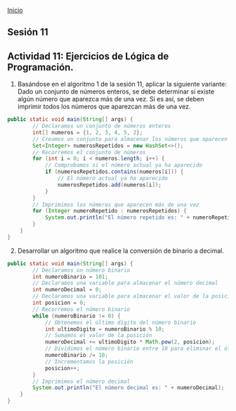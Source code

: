 <!-- No borrar o modificar -->
[Inicio](./index.md)

## Sesión 11 

<!-- Su documentación aquí -->
## Actividad 11: Ejercicios de Lógica de Programación.

1. Basándose en el algoritmo 1 de la sesión 11, aplicar la siguiente variante: Dado un conjunto de números enteros, se debe determinar si existe algún número que aparezca más de una vez. Si es así, se deben imprimir todos los números que aparezcan más de una vez.

```java
public static void main(String[] args) {
        // Declaramos un conjunto de números enteros
        int[] numeros = {1, 2, 3, 4, 5, 2};
        // Creamos un conjunto para almacenar los números que aparecen más de una vez
        Set<Integer> numerosRepetidos = new HashSet<>();
        // Recorremos el conjunto de números
        for (int i = 0; i < numeros.length; i++) {
            // Comprobamos si el número actual ya ha aparecido
            if (numerosRepetidos.contains(numeros[i])) {
                // El número actual ya ha aparecido
                numerosRepetidos.add(numeros[i]);
            }
        }
        // Imprimimos los números que aparecen más de una vez
        for (Integer numeroRepetido : numerosRepetidos) {
            System.out.println("El número repetido es: " + numeroRepetido);
        }
    }
}
```


2. Desarrollar un algoritmo que realice la conversión de binario a decimal.

```java
public static void main(String[] args) {
        // Declaramos un número binario
        int numeroBinario = 101;
        // Declaramos una variable para almacenar el número decimal
        int numeroDecimal = 0;
        // Declaramos una variable para almacenar el valor de la posición
        int posicion = 0;
        // Recorremos el número binario
        while (numeroBinario != 0) {
            // Obtenemos el último dígito del número binario
            int ultimoDigito = numeroBinario % 10;
            // Sumamos el valor de la posición
            numeroDecimal += ultimoDigito * Math.pow(2, posicion);
            // Dividimos el número binario entre 10 para eliminar el último dígito
            numeroBinario /= 10;
            // Incrementamos la posición
            posicion++;
        }
        // Imprimimos el número decimal
        System.out.println("El número decimal es: " + numeroDecimal);
    }
}
```






